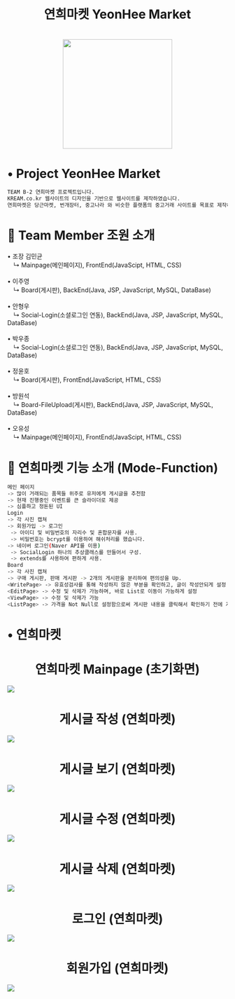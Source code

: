 <h1 align="center"> 연희마켓 YeonHee Market </h1>
<h1 align="center"> <img src="https://user-images.githubusercontent.com/86515946/144834647-f880f7ee-8035-43bb-ae3b-931bedcda581.png" width="250px" > </h1>

# • Project YeonHee Market 
```sh
TEAM B-2 연희마켓 프로젝트입니다.
KREAM.co.kr 웹사이트의 디자인을 기반으로 웹사이트를 제작하였습니다.
연희마켓은 당근마켓, 번개장터, 중고나라 와 비슷한 플랫폼의 중고거래 사이트를 목표로 제작하였습니다.
```

# 🔔 Team Member 조원 소개
• 조장 김민균 <br>
　↳ Mainpage(메인페이지), FrontEnd(JavaScipt, HTML, CSS)<br>
 <br>
• 이주영 <br>
　↳ Board(게시판), BackEnd(Java, JSP, JavaScript, MySQL, DataBase)<br>
 <br>
• 안형우 <br>
　↳ Social-Login(소셜로그인 연동), BackEnd(Java, JSP, JavaScript, MySQL, DataBase)<br>
 <br>
• 박우종 <br>
　↳ Social-Login(소셜로그인 연동), BackEnd(Java, JSP, JavaScript, MySQL, DataBase)<br>
 <br>
• 정윤호 <br>
　↳ Board(게시판), FrontEnd(JavaScript, HTML, CSS)<br>
 <br>
• 방원석 <br>
　↳ Board-FileUpload(게시판), BackEnd(Java, JSP, JavaScript, MySQL, DataBase)<br>
 <br>
• 오유성 <br>
　↳ Mainpage(메인페이지), FrontEnd(JavaScipt, HTML, CSS)
 
# 📎 연희마켓 기능 소개 (Mode-Function)
```sh
메인 페이지
-> 많이 거래되는 품목들 위주로 유저에게 게시글을 추천함 
-> 현재 진행중인 이벤트를 큰 슬라이더로 제공
-> 심플하고 정돈된 UI 
Login
-> 각 사진 캡쳐 
-> 회원가입 -> 로그인
 -> 아이디 및 비밀번호의 자리수 및 혼합문자를 사용.
 -> 비밀번호는 bcrypt를 이용하여 해쉬처리를 했습니다.
-> 네이버 로그인(Naver API를 이용)
 -> SocialLogin 하나의 추상클래스를 만들어서 구성.
 -> extends를 사용하여 편하게 사용.
Board
-> 각 사진 캡쳐 
-> 구매 게시판, 판매 게시판 -> 2개의 게시판을 분리하여 편의성을 Up.
<WritePage> -> 유효성검사를 통해 작성하지 않은 부분을 확인하고, 글이 작성안되게 설정
<EditPage> -> 수정 및 삭제가 가능하며, 바로 List로 이동이 가능하게 설정
<ViewPage> -> 수정 및 삭제가 가능
<ListPage> -> 가격을 Not Null로 설정함으로써 게시판 내용을 클릭해서 확인하기 전에 가격을 확인 가능.
```

# • 연희마켓
<h1 align="center"> 연희마켓 Mainpage (초기화면) </h1>
<img src="https://user-images.githubusercontent.com/86515946/144835923-070edc67-1793-4781-b10c-9e8eeab27040.png">

<h1 align="center"> 게시글 작성 (연희마켓) </h1>
<img src="https://user-images.githubusercontent.com/86515946/144848010-47ff0b4b-e901-4446-9220-a572bb5deaa2.png">

<h1 align="center"> 게시글 보기 (연희마켓) </h1>
<img src="https://user-images.githubusercontent.com/86515946/144848227-34979b74-a1bd-4d60-b1d9-1fb12a3f795e.png">

<h1 align="center"> 게시글 수정 (연희마켓) </h1>
<img src="https://user-images.githubusercontent.com/86515946/144848413-f1dc9d10-e882-44ec-97ba-a84fdaf7216d.png">

<h1 align="center"> 게시글 삭제 (연희마켓) </h1>
<img src="https://user-images.githubusercontent.com/86515946/144848691-4d2696dd-10bf-45b4-950f-037334d93fb8.png">

<h1 align="center"> 로그인 (연희마켓) </h1>
<img src="https://user-images.githubusercontent.com/86515946/144899726-fea401c0-67a4-4d97-9444-166e7d9a688e.png">

<h1 align="center"> 회원가입 (연희마켓) </h1>
<img src="https://user-images.githubusercontent.com/86515946/144901302-9d4ab635-752f-46d4-869a-762acbc9f21b.png">

